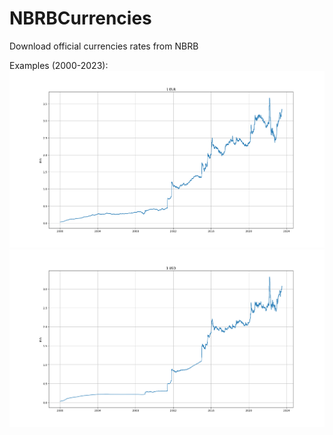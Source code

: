 # NBRBCurrencies
Download official currencies rates from NBRB

Examples (2000-2023):
![EUR](Examples/eur.png) ![USD](Examples/usd.png)